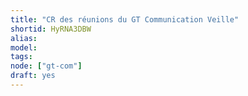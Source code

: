```yaml
---
title: "CR des réunions du GT Communication Veille"
shortid: HyRNA3DBW
alias:
model:
tags:
node: ["gt-com"]
draft: yes
---
```


